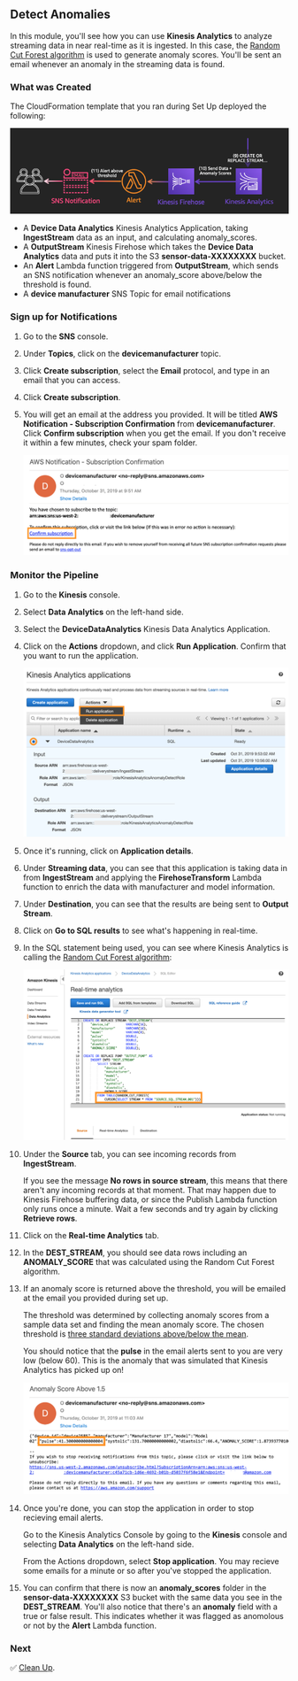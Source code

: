 ## Detect Anomalies

In this module, you'll see how you can use **Kinesis Analytics** to analyze streaming data in near real-time as it is ingested. In this case, the [Random Cut Forest algorithm][random-cut] is used to generate anomaly scores. You'll be sent an email whenever an anomaly in the streaming data is found.

### What was Created

The CloudFormation template that you ran during Set Up deployed the following:

![Module 3 Architecture](Screenshots/arch-mod3.png)

* A **Device Data Analytics** Kinesis Analytics Application, taking **IngestStream** data as an input, and calculating anomaly_scores.
* A **OutputStream** Kinesis Firehose which takes the **Device Data Analytics** data and puts it into the S3 **sensor-data-XXXXXXXX** bucket.
* An **Alert** Lambda function triggered from **OutputStream**, which sends an SNS notification whenever an anomaly_score above/below the threshold is found.
* A **device manufacturer** SNS Topic for email notifications

### Sign up for Notifications

1. Go to the **SNS** console.

1. Under **Topics**, click on the **devicemanufacturer** topic.

1. Click **Create subscription**, select the **Email** protocol, and type in an email that you can access.

1. Click **Create subscription**.

1. You will get an email at the address you provided. It will be titled **AWS Notification - Subscription Confirmation** from **devicemanufacturer**. Click **Confirm subscription** when you get the email. If you don't receive it within a few minutes, check your spam folder.
	
	![Email Confirmation](Screenshots/subscription-confirmation.png)

### Monitor the Pipeline

1. Go to the **Kinesis** console.

1. Select **Data Analytics** on the left-hand side.

1. Select the **DeviceDataAnalytics** Kinesis Data Analytics Application.

1. Click on the **Actions** dropdown, and click **Run Application**. Confirm that you want to run the application.

	![Kinesis Analytics](Screenshots/kinesis-analytics.png)

1. Once it's running, click on **Application details**.

1. Under **Streaming data**, you can see that this application is taking data in from **IngestStream** and applying the **FirehoseTransform** Lambda function to enrich the data with manufacturer and model information.

1. Under **Destination**, you can see that the results are being sent to **Output Stream**. 

1. Click on **Go to SQL results** to see what's happening in real-time.

1. In the SQL statement being used, you can see where Kinesis Analytics is calling the [Random Cut Forest algorithm][random-cut]:

	![Analytics SQL](Screenshots/analytics-sql.png)

1. Under the **Source** tab, you can see incoming records from **IngestStream**. 

	If you see the message **No rows in source stream**, this means that there aren't any incoming records at that moment. That may happen due to Kinesis Firehose buffering data, or since the Publish Lambda function only runs once a minute. Wait a few seconds and try again by clicking **Retrieve rows**.

1. Click on the **Real-time Analytics** tab.

1. In the **DEST_STREAM**, you should see data rows including an **ANOMALY_SCORE** that was calculated using the Random Cut Forest algorithm.

1. If an anomaly score is returned above the threshold, you will be emailed at the email you provided during set up.

	The threshold was determined by collecting anomaly scores from a sample data set and finding the mean anomaly score. The chosen threshold is [three standard deviations above/below the mean][stdev-wiki].

	You should notice that the **pulse** in the email alerts sent to you are very low (below 60). This is the anomaly that was simulated that Kinesis Analytics has picked up on!

	![Anomaly Email](Screenshots/anomaly-email.png)

1. Once you're done, you can stop the application in order to stop recieving email alerts. 

	Go to the Kinesis Analytics Console by going to the **Kinesis** console and selecting **Data Analytics** on the left-hand side. 

	From the Actions dropdown, select **Stop application**. You may recieve some emails for a minute or so after you've stopped the application.

1. You can confirm that there is now an **anomaly_scores** folder in the **sensor-data-XXXXXXXX** S3 bucket with the same data you see in the **DEST_STREAM**. You'll also notice that there's an **anomaly** field with a true or false result. This indicates whether it was flagged as anomolous or not by the **Alert** Lambda function.

### Next

:white_check_mark: [Clean Up][cleanup].

[stdev-wiki]: https://en.wikipedia.org/wiki/68%E2%80%9395%E2%80%9399.7_rule
[random-cut]: https://docs.aws.amazon.com/kinesisanalytics/latest/sqlref/sqlrf-random-cut-forest.html
[cleanup]: ../4_CleanUp/